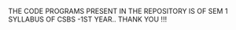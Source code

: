  THE CODE PROGRAMS PRESENT IN THE REPOSITORY IS OF SEM 1 SYLLABUS OF CSBS -1ST YEAR..
 THANK YOU !!!
